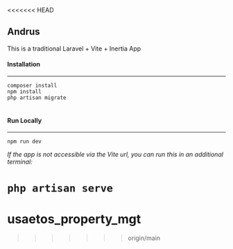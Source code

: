 <<<<<<< HEAD
## Andrus

This is a traditional Laravel + Vite + Inertia App

#### Installation
---
`composer install`<br />
`npm install`<br />
`php artisan migrate`
<br /><br />

#### Run Locally
---
`npm run dev`

_If the app is not accessible via the Vite url, you can run this in an additional terminal:_

`php artisan serve`
=======
# usaetos_property_mgt
>>>>>>> origin/main
